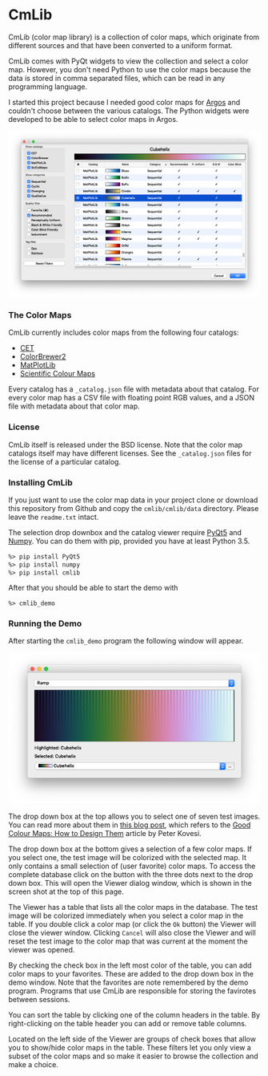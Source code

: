 CmLib
=====

CmLib (color map library) is a collection of color maps, which originate from different sources and that have been converted to a uniform format. 

CmLib comes with PyQt widgets to view the collection and select a color map. However, you don't need Python to use the color maps because the data is stored in comma separated files, which can be read in any programming language.

I started this project because I needed good color maps for [Argos](https://github.com/titusjan/argos) and couldn't choose between the various catalogs. The Python widgets were developed to be able to  select color maps in Argos.

![](screen_shots/table.png)

### The Color Maps 

CmLib currently includes color maps from the following four catalogs:

* [CET](https://peterkovesi.com/projects/colourmaps/)
* [ColorBrewer2](https://colorbrewer2.org/)
* [MatPlotLib](https://matplotlib.org/tutorials/colors/colormaps.html)
* [Scientific Colour Maps](http://www.fabiocrameri.ch/colourmaps.php)

Every catalog has a `_catalog.json` file with metadata about that catalog. For every color map has a CSV file with floating point RGB values, and a JSON file with metadata about that color map.

### License

CmLib itself is released under the BSD license. Note that the color map catalogs itself may have different licenses. See the `_catalog.json` files for the license of a particular catalog. 

### Installing CmLib

If you just want to use the color map data in your project clone or download this repository from Github and copy the `cmlib/cmlib/data` directory. Please leave the `readme.txt` intact. 

The selection drop downbox and the catalog viewer require 
[PyQt5](https://www.riverbankcomputing.com/software/pyqt/intro) and 
[Numpy](http://www.numpy.org). You can do them with pip, provided you have at least Python 3.5.

    %> pip install PyQt5
    %> pip install numpy
    %> pip install cmlib

After that you should be able to start the demo with

    %> cmlib_demo

### Running the Demo

After starting the `cmlib_demo` program the following window will appear.

![demo](screen_shots/demo.png)

The drop down box at the top allows you to select one of seven test images. You can read more about them in [this blog post](http://inversed.ru/Blog_2.htm#Testing), which refers to the [Good Colour Maps: How to Design Them](https://arxiv.org/abs/1509.03700) article by Peter Kovesi. 

The drop down box at the bottom gives a selection of a few color maps. If you select one, the test image will be colorized with the selected map. It only contains a small selection of (user favorite) color maps. To access the complete database click on the button with the three dots next to the drop down box. This will open the Viewer dialog window, which is shown in the screen shot at the top of this page.

The Viewer has a table that lists all the color maps in the database. The test image will be colorized immediately when you select a color map in the table. If you double click a color map (or click the `Ok` button) the Viewer will close the viewer window. Clicking `Cancel` will also close the Viewer and will reset the test image to the color map that was current at the moment the viewer was opened.

By checking the check box in the left most color of the table, you can add color maps to your favorites. These are added to the drop down box in the demo window. Note that the favorites are note remembered by the demo program. Programs that use CmLib are responsible for storing the favirotes between sessions.

You can sort the table by clicking one of the column headers in the table. By right-clicking on the table header you can add or remove table columns.

Located on the left side of the Viewer are groups of check boxes that allow you to show/hide color maps in the table. These filters let you only view a subset of the color maps and so make it easier to browse the collection and make a choice.


